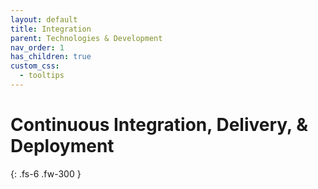 ```yaml
---
layout: default
title: Integration
parent: Technologies & Development
nav_order: 1
has_children: true
custom_css:
  - tooltips
---
```


# Continuous Integration, Delivery, & Deployment

{: .fs-6 .fw-300 }

<br>
<br>

<br>
<br>

<br>
<br>

<br>
<br>
